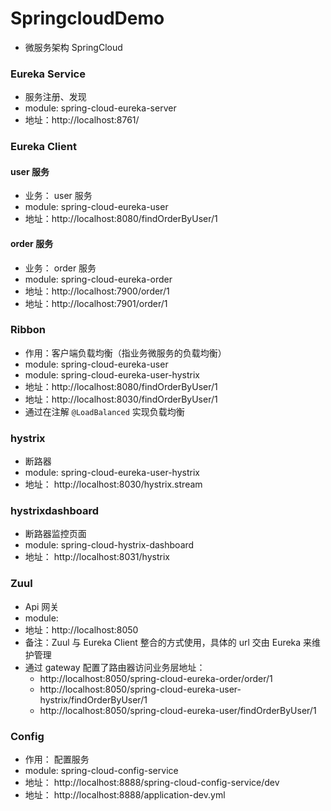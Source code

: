 # SpringcloudDemo
* 微服务架构 SpringCloud
### Eureka Service
* 服务注册、发现
* module: spring-cloud-eureka-server
* 地址：http://localhost:8761/

### Eureka Client
#### user 服务
* 业务： user 服务
* module: spring-cloud-eureka-user
* 地址：http://localhost:8080/findOrderByUser/1


#### order 服务
* 业务： order 服务
* module: spring-cloud-eureka-order
* 地址：http://localhost:7900/order/1
* 地址：http://localhost:7901/order/1

### Ribbon
* 作用：客户端负载均衡（指业务微服务的负载均衡）
* module: spring-cloud-eureka-user
* module: spring-cloud-eureka-user-hystrix
* 地址：http://localhost:8080/findOrderByUser/1
* 地址：http://localhost:8030/findOrderByUser/1
* 通过在注解 ```@LoadBalanced``` 实现负载均衡

### hystrix
* 断路器
* module: spring-cloud-eureka-user-hystrix
* 地址： http://localhost:8030/hystrix.stream

### hystrixdashboard
* 断路器监控页面
* module: spring-cloud-hystrix-dashboard
* 地址： http://localhost:8031/hystrix

### Zuul
* Api 网关
* module:
* 地址：http://localhost:8050
* 备注：Zuul 与 Eureka Client 整合的方式使用，具体的 url 交由 Eureka 来维护管理
* 通过 gateway 配置了路由器访问业务层地址：
   *  http://localhost:8050/spring-cloud-eureka-order/order/1
   *  http://localhost:8050/spring-cloud-eureka-user-hystrix/findOrderByUser/1
   *  http://localhost:8050/spring-cloud-eureka-user/findOrderByUser/1

### Config
* 作用： 配置服务
* module: spring-cloud-config-service
* 地址： http://localhost:8888/spring-cloud-config-service/dev
* 地址： http://localhost:8888/application-dev.yml